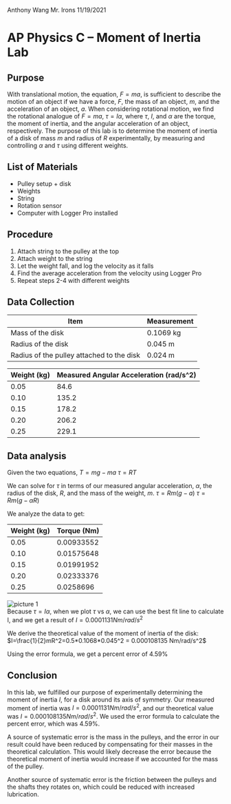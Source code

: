 Anthony Wang
Mr. Irons
11/19/2021
# AP Physics C – Moment of Inertia Lab
## Purpose 
With translational motion, the equation, $F=ma$, is sufficient to describe the motion of an object if we have a force, $F$, the mass of an object, $m$, and the acceleration of an object, $a$. When considering rotational motion, we find the rotational analogue of $F=ma$, $\tau=I\alpha$, where $\tau$, $I$, and $\alpha$ are the torque, the moment of inertia, and the angular acceleration of an object, respectively. The purpose of this lab is to determine the moment of inertia of a disk of mass $m$ and radius of $R$ experimentally, by measuring and controlling $\alpha$ and $\tau$ using different weights.


## List of Materials
- Pulley setup + disk
- Weights
- String
- Rotation sensor
- Computer with Logger Pro installed


## Procedure
1. Attach string to the pulley at the top
2. Attach weight to the string
3. Let the weight fall, and log the velocity as it falls
4. Find the average acceleration from the velocity using Logger Pro
5. Repeat steps 2-4 with different weights

## Data Collection
| Item | Measurement |
| ---- | ----------- |
| Mass of the disk | 0.1069 kg |
| Radius of the disk | 0.045 m |
| Radius of the pulley attached to the disk | 0.024 m |

| Weight (kg) | Measured Angular Acceleration (rad/s^2) |
| -------- | ----- |
| 0.05 | 84.6 |
| 0.10 | 135.2 |
| 0.15 | 178.2 |
| 0.20 | 206.2 |
| 0.25 | 229.1 |

## Data analysis
Given the two equations,
$T=mg-ma$
$\tau=RT$

We can solve for $\tau$ in terms of our measured angular acceleration, $\alpha$, the radius of the disk, $R$, and the mass of the weight, $m$.
$\tau=Rm(g-a)$
$\tau=Rm(g-\alpha R)$

We analyze the data to get:

| Weight (kg) | Torque (Nm) |
| ----------- | ----------- |
| 0.05 | 0.00933552 |
| 0.10 | 0.01575648 |
| 0.15 | 0.01991952 |
| 0.20 | 0.02333376 |
| 0.25 | 0.0258696 |

![picture 1](https://i.imgur.com/q4LvbxS.png)  
Because $\tau=I\alpha$, when we plot $\tau$ vs $\alpha$, we can use the best fit line to calculate I, and we get a result of $I=0.0001131 Nm/rad/s^2$

We derive the theoretical value of the moment of inertia of the disk: $I=\frac{1}{2}mR^2=0.5*0.1068*0.045^2 = 0.000108135 Nm/rad/s^2$

Using the error formula, we get a percent error of $4.59\%$

## Conclusion
In this lab, we fulfilled our purpose of experimentally determining the moment of inertia $I$, for a disk around its axis of symmetry. Our measured moment of inertia was $I=0.0001131 Nm/rad/s^2$, and our theoretical value was $I=0.000108135 Nm/rad/s^2$. We used the error formula to calculate the percent error, which was $4.59\%$.

A source of systematic error is the mass in the pulleys, and the error in our result could have been reduced by compensating for their masses in the theoretical calculation. This would likely decrease the error because the theoretical moment of inertia would increase if we accounted for the mass of the pulley.

Another source of systematic error is the friction between the pulleys and the shafts they rotates on, which could be reduced with increased lubrication.

